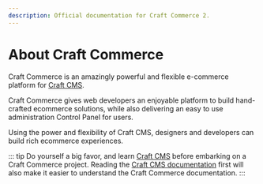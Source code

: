 ```yaml
---
description: Official documentation for Craft Commerce 2.
---
```


# About Craft Commerce

Craft Commerce is an amazingly powerful and flexible e-commerce platform for [Craft CMS](https://craftcms.com).

Craft Commerce gives web developers an enjoyable platform to build hand-crafted ecommerce solutions, while also delivering an easy to use administration Control Panel for users.

Using the power and flexibility of Craft CMS, designers and developers can build rich ecommerce experiences.

::: tip
Do yourself a big favor, and learn [Craft CMS](https://craftcms.com/) before embarking on a Craft Commerce project.
Reading the [Craft CMS documentation](https://docs.craftcms.com/) first will also make it easier to understand the Craft Commerce documentation.
:::
